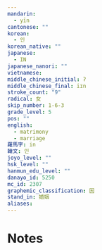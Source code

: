 ```yaml
---
mandarin:
  - yīn
cantonese: ""
korean:
  - 인
korean_native: ""
japanese:
  - IN
japanese_nanori: ""
vietnamese:
middle_chinese_initial: ʔ
middle_chinese_final: iɪn
stroke_count: "9"
radical: 女
skip_number: 1-6-3
grade_level: 5
pos: ""
english:
  - matrimony
  - marriage
羅馬字: in
韓文: 인
joyo_level: ""
hsk_level: ""
hanmun_edu_level: ""
danayo_id: 5250
mc_id: 2307
graphemic_classification: 因
stand_in: 婚姻
aliases:
---
```


# Notes
